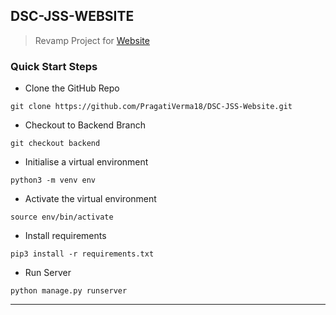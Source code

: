 ## DSC-JSS-WEBSITE

> Revamp Project for [Website](https://dscjss.in/)

### Quick Start Steps

- Clone the GitHub Repo

```
git clone https://github.com/PragatiVerma18/DSC-JSS-Website.git
```

- Checkout to Backend Branch

```
git checkout backend
```

- Initialise a virtual environment

```
python3 -m venv env
```

- Activate the virtual environment

```
source env/bin/activate
```

- Install requirements

```
pip3 install -r requirements.txt
```

- Run Server

```
python manage.py runserver
```

---
